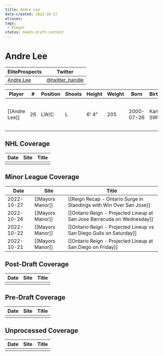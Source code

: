 ```yaml
---
title: Andre Lee
date-created: 2022-10-17
aliases: 
tags:
 - Player
status: needs-draft-content
---
```


# Andre Lee

| EliteProspects | Twitter                                 |
| ----------------------- | --------------------------------------- |
| [Andre Lee](https://www.eliteprospects.com/player/350001/andre-lee)           | [@twitter_handle](https://twitter.com/) | 

| Player        | \#  | Position | Shoots | Height | Weight | Born       | Birthplace    | Draft                        |
| ------------- | --- | -------- | ------ | ------ | ------ | ---------- | ------------- | ---------------------------- |
| [[Andre Lee]] | 26  | LW/C     | L      | 6' 4"  | 205    | 2000-07-26 | Karlstad, SWE | LAK 7th Rd 2019, 188 overall | 



## NHL  Coverage
| Date | Site | Title |
| ---- | ---- | ----- |
|      |      |       |



## Minor League Coverage
| Date | Site | Title |
| ---- | ---- | ----- |
| 2022-10-27 | [[Mayors Manor]] | [[Reign Recap - Ontario Surge in Standings with Win Over San Jose]]                                                                                                |
| 2022-10-26 | [[Mayors Manor]] | [[Ontario Reign - Projected Lineup at San Jose Barracuda on Wednesday]]                                                                                                   |
| 2022-10-22 | [[Mayors Manor]] | [[Ontario Reign - Projected Lineup vs San Diego Gulls on Saturday]]                                                                                                 |
| 2022-10-21 | [[Mayors Manor]] | [[Ontario Reign - Projected Lineup at San Diego on Friday]]                                                                                       |



## Post-Draft Coverage
| Date | Site | Title |
| ---- | ---- | ----- |
|      |      |       |



## Pre-Draft Coverage
| Date | Site | Title |
| ---- | ---- | ----- |
|      |      |       |


## Unprocessed Coverage
| Date | Site | Title |
| ---- | ---- | ----- |
|      |      |       |

